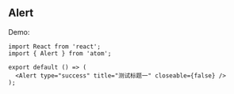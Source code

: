 ## Alert

Demo:

```tsx
import React from 'react';
import { Alert } from 'atom';

export default () => (
  <Alert type="success" title="测试标题一" closeable={false} />
);
```
